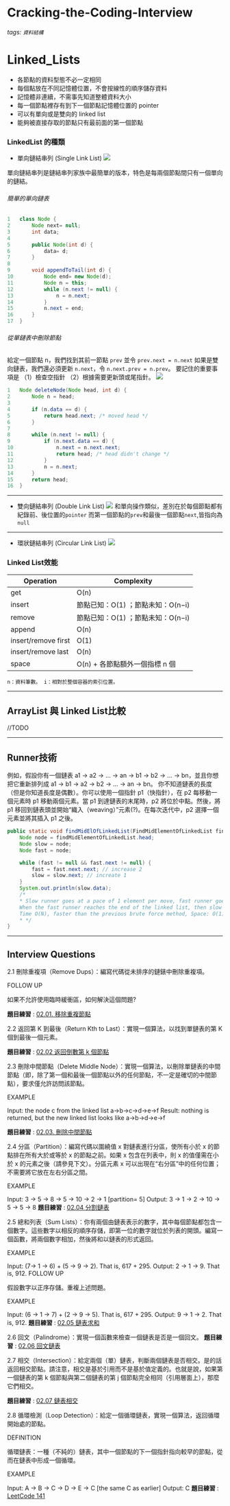 # Cracking-the-Coding-Interview
###### tags: `資料結構`
# Linked_Lists
- 各節點的資料型態不必一定相同
- 每個點放在不同記憶體位置，不會按線性的順序儲存資料
- 記憶體非連續，不需事先知道整體資料大小
- 每一個節點裡存有到下一個節點記憶體位置的 pointer
- 可以有單向或是雙向的 linked list
- 能夠被直接存取的節點只有最前面的第一個節點

### LinkedList 的種類
- 單向鏈結串列 (Single Link List)
![](https://i.imgur.com/pZETH13.png)


單向鏈結串列是鏈結串列家族中最簡單的版本，特色是每兩個節點間只有一個單向的鏈結。

###### 簡單的單向鏈表
```java
1 	class Node {
2 		Node next= null;
3 		int data; 
4
5 		public Node(int d) {
6 			data= d;
7 		}
8
9 		void appendToTail(int d) {
10 			Node end= new Node(d);
11 			Node n = this;
12 			while (n.next != null) {
13 				n = n.next;
14 			}
15 			n.next = end;
16 		}
17 	}
```
###### 從單鏈表中刪除節點
給定一個節點 n，我們找到其前一節點 `prev` 並令 `prev.next = n.next`
如果是雙向鏈表，我們還必須更新 `n.next`，令 `n.next.prev = n.prev`。
要記住的重要事項是
（1）檢查空指針
（2）根據需要更新頭或尾指針。
![](https://i.imgur.com/AXrD4OT.png)

```java
1 	Node deleteNode(Node head, int d) {
2 		Node n = head;
3
4 		if (n.data == d) {
5 			return head.next; /* moved head */
6 		}
7
8 		while (n.next != null) {
9 			if (n.next.data == d) {
10 				n.next = n.next.next;
11 				return head; /* head didn't change */
12 			}
13 			n = n.next;
14 		}
15 		return head;
16 	}
```
	


-----
- 雙向鏈結串列 (Double Link List)
![](https://i.imgur.com/7VGmcoJ.png)
和單向操作類似，差別在於每個節點都有紀錄前、後位置的`pointer`
而第一個節點的`prev`和最後一個節點`next`,皆指向為`null`


------
- 環狀鏈結串列 (Circular Link List)
![](https://i.imgur.com/7Wp5XmS.jpg)


### Linked List效能

|Operation|Complexity|
|  ----  | ----  |
|get|O(n)|
|insert|節點已知：O(1) ；節點未知：O(n−i)|
|remove|節點已知：O(1) ；節點未知：O(n−i)|
|append|O(n)|
|insert/remove first|O(1)|
|insert/remove last |O(n)|
|space|	O(n) + 各節點額外一個指標 n 個

`n：資料筆數。
i：相對於整個容器的索引位置。`

----
## ArrayList 與 Linked List比較
//TODO



-----------
## Runner技術

例如，假設你有一個鏈表
a1 -> a2 -> ... -> an -> b1 -> b2 -> ... -> bn，並且你想把它重新排列成
a1 -> b1 -> a2 -> b2 -> ... -> an -> bn。
你不知道鏈表的長度（但是你知道長度是偶數）。你可以使用一個指針 p1​（快指針），在 ​p2​ 每移動一個元素時 ​p1​ 移動兩個元素。當 ​p1 到達鏈表的末尾時，p2 將位於中點。然後，將 p1 移回到鏈表頭並開始“織入（weaving）”元素(?)。在每次迭代中，p2 選擇一個元素並將其插入 p1​ 之後。

```java
public static void findMidElOfLinkedList(FindMidElementOfLinkedList findMidElementOfLinkedList) {
    Node node = findMidElementOfLinkedList.head;
    Node slow = node;
    Node fast = node;

    while (fast != null && fast.next != null) {
        fast = fast.next.next; // increase 2
        slow = slow.next; // increate 1
    }
    System.out.println(slow.data);
    /*
    * Slow runner goes at a pace of 1 element per move, fast runner goes 2 elements per move.
    When the fast runner reaches the end of the linked list, then slow runner is sitting at the middle. Testing this out for one/two middle cases work.
    Time O(N), faster than the previous brute force method, Space: O(1).
    * */
}
```

-------------
## Interview Questions

2.1 刪除重複項（Remove Dups）：編寫代碼從未排序的鏈錶中刪除重複項。

FOLLOW UP

如果不允許使用臨時緩衝區，如何解決這個問題?

**題目練習** : [02.01. 移除重複節點](https://leetcode.cn/problems/remove-duplicate-node-lcci/)

2.2 返回第 K 到最後（Return Kth to Last）：實現一個算法，以找到單鏈表的第 K 個到最後一個元素。

**題目練習** : [02.02 返回倒數第 k 個節點](https://leetcode.cn/problems/kth-node-from-end-of-list-lcci/)

2.3 刪除中間節點（Delete Middle Node）：實現一個算法，以刪除單鏈表的中間節點（即，除了第一個和最後一個節點以外的任何節點，不一定是確切的中間節點），要求僅允許訪問該節點。

EXAMPLE

Input: the node c from the linked list a->b->c->d->e->f
Result: nothing is returned, but the new linked list looks like a->b->d->e->f

**題目練習** : [02.03. 刪除中間節點](https://leetcode.cn/problems/delete-middle-node-lcci/)

2.4 分區（Partition）：編寫代碼以圍繞值 x 對鏈表進行分區，使所有小於 x 的節點排在所有大於或等於 x 的節點之前。如果 x 包含在列表中，則 x 的值僅需在小於 x 的元素之後（請參見下文）。分區元素 x 可以出現在“右分區”中的任何位置； 不需要將它放在左右分區之間。

EXAMPLE

Input: 3 -> 5 -> 8 -> 5 -> 10 -> 2 -> 1 [partition= 5]
Output: 3 -> 1 -> 2 -> 10 -> 5 -> 5 -> 8
**題目練習** : [02.04 分割鏈表](https://leetcode.cn/problems/partition-list-lcci/)

2.5 總和列表（Sum Lists）：你有兩個由鏈表表示的數字，其中每個節點都包含一個數字。這些數字以相反的順序存儲，即第一位的數字就位於列表的開頭。編寫一個函數，將兩個數字相加，然後將和以鏈表的形式返回。

EXAMPLE

Input: (7-> 1 -> 6) + (5 -> 9 -> 2). That is, 617 + 295.
Output: 2 -> 1 -> 9. That is, 912.
FOLLOW UP

假設數字以正序存儲。重複上述問題。

EXAMPLE

Input: (6 -> 1 -> 7) + (2 -> 9 -> 5). That is, 617 + 295.
Output: 9 -> 1 -> 2. That is, 912.
**題目練習** : [02.05 鏈表求和](https://leetcode.cn/problems/sum-lists-lcci/)

2.6 回文（Palindrome）：實現一個函數來檢查一個鏈表是否是一個回文。
**題目練習** : [02.06 回文鏈表](https://leetcode.cn/problems/palindrome-linked-list-lcci/)

2.7 相交（Intersection）：給定兩個（單）鏈表，判斷兩個鏈表是否相交。是的話返回相交節點。請注意，相交是基於引用而不是基於值定義的。也就是說，如果第一個鏈表的第 k 個節點與第二個鏈表的第 j 個節點完全相同（引用層面上），那麼它們相交。

**題目練習** : [02.07 鏈表相交](https://leetcode.cn/problems/intersection-of-two-linked-lists-lcci/)

2.8 循環檢測（Loop Detection）：給定一個循環鏈表，實現一個算法，返回循環開始處的節點。

DEFINITION

循環鏈表：一種（不純的）鏈表，其中一個節點的下一個指針指向較早的節點，從而在鏈表中形成一個循環。

EXAMPLE

Input: A -> B -> C -> D -> E -> C [the same C as earlier]
Output: C
**題目練習** : [LeetCode 141](https://leetcode.com/problems/linked-list-cycle/)
